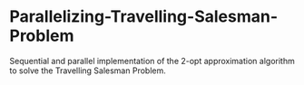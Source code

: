 # Parallelizing-Travelling-Salesman-Problem
Sequential and parallel implementation of the 2-opt approximation algorithm to solve the Travelling Salesman Problem.
